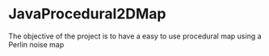 # JavaProcedural2DMap
The objective of the project is to have a easy to use procedural map using a Perlin noise map

